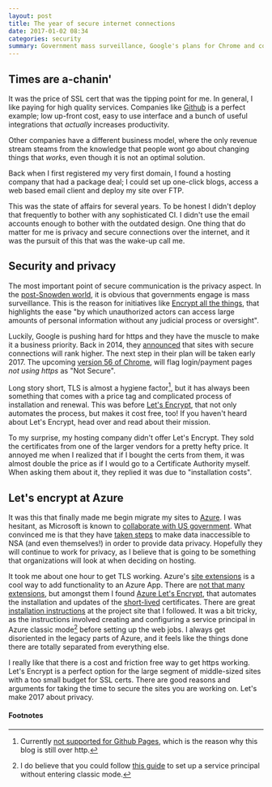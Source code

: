 ```yaml
---
layout: post
title: The year of secure internet connections
date: 2017-01-02 08:34
categories: security
summary: Government mass surveillance, Google's plans for Chrome and cost free SSL certificates. 2017 will be an interesting year for internet security, and I've started to align. This is the story of how expensive SSL certs made me change hosting solution for my site, and all the joy it brought.
---
```


## Times are a-chanin'
It was the price of SSL cert that was the tipping point for me. In general, I like paying for high quality services. Companies like [Github](https://github.com) is a perfect example; low up-front cost, easy to use interface and a bunch of useful integrations that _actually_ increases productivity.

Other companies have a different business model, where the only revenue stream steams from the knowledge that people wont go about changing things that _works_, even though it is not an optimal solution.

Back when I first registered my very first domain, I found a hosting company that had a package deal; I could set up one-click blogs, access a web based email client and deploy my site over FTP.

This was the state of affairs for several years. To be honest I didn't deploy that frequently to bother with any sophisticated CI. I didn't use the email accounts enough to bother with the outdated design. One thing that do matter for me is privacy and secure connections over the internet, and it was the pursuit of this that was the wake-up call me.

## Security and privacy

The most important point of secure communication is the privacy aspect. In the [post-Snowden world](http://documentary-movie.com/citizenfour/), it is obvious that governments engage is mass surveillance. This is the reason for initiatives like [Encrypt all the things](https://encryptallthethings.net/), that highlights the ease "by which unauthorized actors can access large amounts of personal information without any judicial process or oversight".

Luckily, Google is pushing hard for https and they have the muscle to make it a business priority. Back in 2014, they [announced](https://security.googleblog.com/2014/08/https-as-ranking-signal_6.html) that sites with secure connections will rank higher. The next step in their plan will be taken early 2017. The upcoming [version 56 of Chrome](https://blog.chromium.org/2016/12/chrome-56-beta-not-secure-warning-web.html), will flag login/payment pages _not using https_ as "Not Secure".

Long story short, TLS is almost a hygiene factor[^1], but it has always been something that comes with a price tag and complicated process of installation and renewal. This was before [Let's Encrypt](https://letsencrypt.org), that not only automates the process, but makes it cost free, too! If you haven't heard about Let's Encrypt, head over and read about their mission.

To my surprise, my hosting company didn't offer Let's Encrypt. They sold the certificates from one of the larger vendors for a pretty hefty price. It annoyed me when I realized that if I bought the certs from them, it was almost double the price as if I would go to a Certificate Authority myself. When asking them about it, they replied it was due to "installation costs".

## Let's encrypt at Azure
It was this that finally made me begin migrate my sites to [Azure](https://azure.microsoft.com). I was hesitant, as Microsoft is known to [collaborate with US government](http://news.softpedia.com/news/Leaked-Documents-Shows-the-NSA-Had-Full-Access-to-Skype-Chats-468691.shtml). What convinced me is that they have [taken steps](http://windowsitpro.com/cloud/microsoft-opens-azure-cloud-germany-even-it-cant-access-easily) to make data inaccessible to NSA (and even themselves!) in order to provide data privacy. Hopefully they will continue to work for privacy, as I believe that is going to be something that organizations will look at when deciding on hosting.

It took me about one hour to get TLS working. Azure's [site extensions](https://azure.microsoft.com/en-us/blog/azure-web-sites-extensions/) is a cool way to add functionality to an Azure App. There are [not that many extensions](http://www.siteextensions.net/packages), but amongst them I found [Azure Let's Encrypt](http://www.siteextensions.net/packages/letsencrypt/), that automates the installation and updates of the [short-lived](https://letsencrypt.org/2015/11/09/why-90-days.html) certificates. There are great [installation instructions](https://github.com/sjkp/letsencrypt-siteextension/wiki/How-to-install) at the project site that I followed. It was a bit tricky, as the instructions involved creating and configuring a service principal in Azure classic mode[^2] before setting up the web jobs. I always get disoriented in the legacy parts of Azure, and it feels like the things done there are totally separated from everything else.

I really like that there is a cost and friction free way to get https working. Let's Encrypt is a perfect option for the large segment of middle-sized sites with a too small budget for SSL certs. There are good reasons and arguments for taking the time to secure the sites you are working on. Let's make 2017 about privacy.


#### Footnotes

[^1]: Currently [not supported for Github Pages](https://github.com/isaacs/github/issues/156), which is the reason why this blog is still over http.
[^2]: I do believe that you could follow [this guide](https://docs.microsoft.com/en-us/azure/azure-resource-manager/resource-group-create-service-principal-portal) to set up a service principal without entering classic mode.
